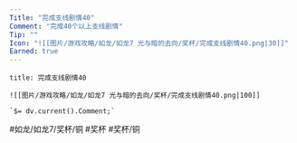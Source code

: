 ```yaml
---
Title: "完成支线剧情40"
Comment: "完成40个以上支线剧情"
Tip: ""
Icon: "![[图片/游戏攻略/如龙/如龙7 光与暗的去向/奖杯/完成支线剧情40.png|30]]"
Earned: true
---
```

```ad-common-bronze-trophy
title: 完成支线剧情40

![[图片/游戏攻略/如龙/如龙7 光与暗的去向/奖杯/完成支线剧情40.png|100]]

`$= dv.current().Comment;`

```

#如龙/如龙7/奖杯/铜 #奖杯 #奖杯/铜
